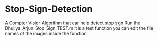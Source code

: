 # Stop-Sign-Detection
A Compter Vision Algorithm that can help detect stop sign
Run the Dhuliya_Arjun_Stop_Sign_TEST.m
it is a test function you can edit the file names of the images inside the function
